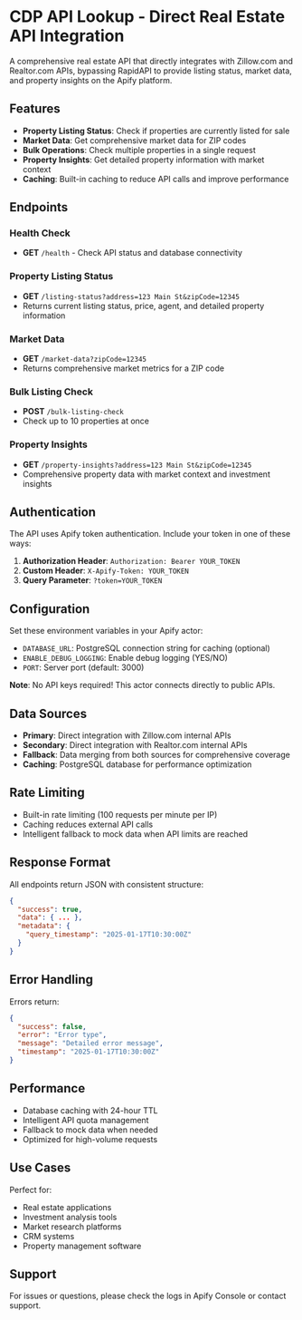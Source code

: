 # CDP API Lookup - Direct Real Estate API Integration

A comprehensive real estate API that directly integrates with Zillow.com and Realtor.com APIs, bypassing RapidAPI to provide listing status, market data, and property insights on the Apify platform.

## Features

- **Property Listing Status**: Check if properties are currently listed for sale
- **Market Data**: Get comprehensive market data for ZIP codes
- **Bulk Operations**: Check multiple properties in a single request
- **Property Insights**: Get detailed property information with market context
- **Caching**: Built-in caching to reduce API calls and improve performance

## Endpoints

### Health Check
- **GET** `/health` - Check API status and database connectivity

### Property Listing Status
- **GET** `/listing-status?address=123 Main St&zipCode=12345`
- Returns current listing status, price, agent, and detailed property information

### Market Data
- **GET** `/market-data?zipCode=12345`
- Returns comprehensive market metrics for a ZIP code

### Bulk Listing Check
- **POST** `/bulk-listing-check`
- Check up to 10 properties at once

### Property Insights
- **GET** `/property-insights?address=123 Main St&zipCode=12345`
- Comprehensive property data with market context and investment insights

## Authentication

The API uses Apify token authentication. Include your token in one of these ways:

1. **Authorization Header**: `Authorization: Bearer YOUR_TOKEN`
2. **Custom Header**: `X-Apify-Token: YOUR_TOKEN`
3. **Query Parameter**: `?token=YOUR_TOKEN`

## Configuration

Set these environment variables in your Apify actor:

- `DATABASE_URL`: PostgreSQL connection string for caching (optional)
- `ENABLE_DEBUG_LOGGING`: Enable debug logging (YES/NO)
- `PORT`: Server port (default: 3000)

**Note**: No API keys required! This actor connects directly to public APIs.

## Data Sources

- **Primary**: Direct integration with Zillow.com internal APIs
- **Secondary**: Direct integration with Realtor.com internal APIs  
- **Fallback**: Data merging from both sources for comprehensive coverage
- **Caching**: PostgreSQL database for performance optimization

## Rate Limiting

- Built-in rate limiting (100 requests per minute per IP)
- Caching reduces external API calls
- Intelligent fallback to mock data when API limits are reached

## Response Format

All endpoints return JSON with consistent structure:

```json
{
  "success": true,
  "data": { ... },
  "metadata": {
    "query_timestamp": "2025-01-17T10:30:00Z"
  }
}
```

## Error Handling

Errors return:

```json
{
  "success": false,
  "error": "Error type",
  "message": "Detailed error message",
  "timestamp": "2025-01-17T10:30:00Z"
}
```

## Performance

- Database caching with 24-hour TTL
- Intelligent API quota management
- Fallback to mock data when needed
- Optimized for high-volume requests

## Use Cases

Perfect for:
- Real estate applications
- Investment analysis tools
- Market research platforms
- CRM systems
- Property management software

## Support

For issues or questions, please check the logs in Apify Console or contact support.